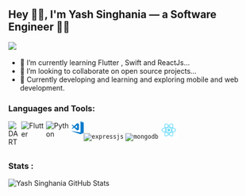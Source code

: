 
## Hey 👋🏼, I'm Yash Singhania — a Software Engineer 👨‍💻

![](https://komarev.com/ghpvc/?username=Yash1599&color=blue)
<!--
**Yash1599/Yash1599** is a ✨ _special_ ✨ repository because its `README.md` (this file) appears on your GitHub profile.
-->


- 🌱 I’m currently learning Flutter , Swift and ReactJs...
- 👬 I’m looking to collaborate on open source projects...
- 👬 Currently developing and learning and exploring mobile and web development.

### Languages and Tools:
<img align="left" alt="DART" width="26px" src="https://www.kindpng.com/picc/m/176-1766682_dart-programming-language-hd-png-download.png" />
<img align="left" alt="Flutter" width="50px" src="https://miro.medium.com/max/700/1*TkNd1PwwwdBi9Z3kdG5Hng.png" />
<img align="left" alt="Python" width="50px" src="https://banner2.cleanpng.com/20180712/yka/kisspng-professional-python-programmer-computer-programmin-python-logo-download-5b47725c1cc0d6.3474912915314089881178.jpg" />
<img align="left" alt="Visual Studio Code" width="26px" src="https://raw.githubusercontent.com/github/explore/80688e429a7d4ef2fca1e82350fe8e3517d3494d/topics/visual-studio-code/visual-studio-code.png" />
<code><img height="35" src="https://devicons.github.io/devicon/devicon.git/icons/express/express-original.svg" alt="expressjs"></code>
<code><img height="35" src="https://encrypted-tbn0.gstatic.com/images?q=tbn%3AANd9GcSTTzPAw-55ssm1Im594xYZ9eRQu2JylrkYLg&usqp=CAU" alt="mongodb"></code>
<code><img height="35" src="https://raw.githubusercontent.com/github/explore/80688e429a7d4ef2fca1e82350fe8e3517d3494d/topics/react/react.png" alt="react"></code>
<br/>

<br/>


### Stats :

![Yash Singhania GitHub Stats](https://github-readme-stats.vercel.app/api?username=Yash1599&show_icons=true&theme=dracula&hide_border=true&)
